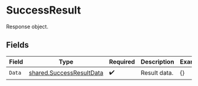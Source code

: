 # SuccessResult

Response object.


## Fields

| Field                                                                       | Type                                                                        | Required                                                                    | Description                                                                 | Example                                                                     |
| --------------------------------------------------------------------------- | --------------------------------------------------------------------------- | --------------------------------------------------------------------------- | --------------------------------------------------------------------------- | --------------------------------------------------------------------------- |
| `Data`                                                                      | [shared.SuccessResultData](../../../pkg/models/shared/successresultdata.md) | :heavy_check_mark:                                                          | Result data.                                                                | {}                                                                          |